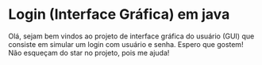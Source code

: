 # Login (Interface Gráfica) em java
Olá, sejam bem vindos ao projeto de interface gráfica do usuário (GUI) que consiste em simular um login com usuário e senha. Espero que gostem! Não esqueçam do star no projeto, pois me ajuda! 
